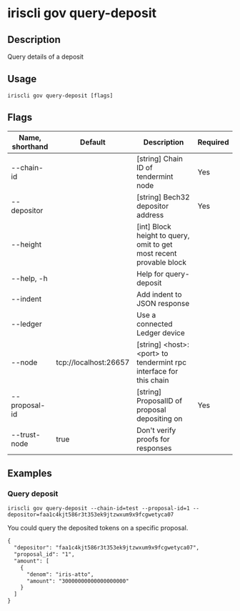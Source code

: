 # iriscli gov query-deposit

## Description

Query details of a deposit

## Usage

```
iriscli gov query-deposit [flags]
```

## Flags

| Name, shorthand | Default               | Description                                                                                                                                          | Required |
| --------------- | --------------------- | ---------------------------------------------------------------------------------------------------------------------------------------------------- | -------- |
| --chain-id      |                       | [string] Chain ID of tendermint node                                                                                                                 | Yes      |
| --depositor     |                       | [string] Bech32 depositor address                                                                                                                    | Yes      |
| --height        |                       | [int] Block height to query, omit to get most recent provable block                                                                                  |          |
| --help, -h      |                       | Help for query-deposit                                                                                                                               |          |
| --indent        |                       | Add indent to JSON response                                                                                                                          |          |
| --ledger        |                       | Use a connected Ledger device                                                                                                                        |          |
| --node          | tcp://localhost:26657 | [string] \<host>:\<port> to tendermint rpc interface for this chain                                                                                  |          |
| --proposal-id   |                       | [string] ProposalID of proposal depositing on                                                                                                        | Yes      |
| --trust-node    | true                  | Don't verify proofs for responses                                                                                                                    |          |
 
## Examples

### Query deposit

```shell
iriscli gov query-deposit --chain-id=test --proposal-id=1 --depositor=faa1c4kjt586r3t353ek9jtzwxum9x9fcgwetyca07
```

You could query the deposited tokens on a specific proposal.

```txt
{
  "depositor": "faa1c4kjt586r3t353ek9jtzwxum9x9fcgwetyca07",
  "proposal_id": "1",
  "amount": [
    {
      "denom": "iris-atto",
      "amount": "30000000000000000000"
    }
  ]
}
```